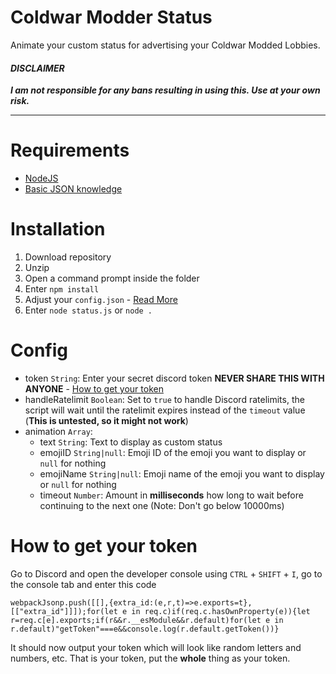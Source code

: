# Coldwar Modder Status

Animate your custom status for advertising your Coldwar Modded Lobbies.

#### _DISCLAIMER_
***I am not responsible for any bans resulting in using this. Use at your own risk.***

---

# Requirements
- [NodeJS](https://nodejs.org/en/)
- [Basic JSON knowledge](https://www.json.org/)

# Installation
1. Download repository
2. Unzip
3. Open a command prompt inside the folder
4. Enter `npm install`
5. Adjust your `config.json` - [Read More](#Config)
6. Enter `node status.js` or `node .`

# Config
- token `String`: Enter your secret discord token **NEVER SHARE THIS WITH ANYONE** - [How to get your token](#how-to-get-your-token)
- handleRatelimit `Boolean`: Set to `true` to handle Discord ratelimits, the script will wait until the ratelimit expires instead of the `timeout` value (**This is untested, so it might not work**)
- animation `Array`:
	- text `String`: Text to display as custom status
	- emojiID `String|null`: Emoji ID of the emoji you want to display or `null` for nothing
	- emojiName `String|null`: Emoji name of the emoji you want to display or `null` for nothing
	- timeout `Number`: Amount in **milliseconds** how long to wait before continuing to the next one (Note: Don't go below 10000ms)

# How to get your token
Go to Discord and open the developer console using `CTRL` + `SHIFT` + `I`, go to the console tab and enter this code
```JS
webpackJsonp.push([[],{extra_id:(e,r,t)=>e.exports=t},[["extra_id"]]]);for(let e in req.c)if(req.c.hasOwnProperty(e)){let r=req.c[e].exports;if(r&&r.__esModule&&r.default)for(let e in r.default)"getToken"===e&&console.log(r.default.getToken())}
```

It should now output your token which will look like random letters and numbers, etc. That is your token, put the **whole** thing as your token.

